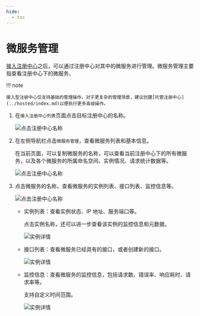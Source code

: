 ```yaml
---
hide:
  - toc
---
```


# 微服务管理

[接入注册中心](index.md)之后，可以通过注册中心对其中的微服务进行管理。微服务管理主要指查看注册中心下的微服务，

!!! note

    接入型注册中心仅支持基础的管理操作。对于更复杂的管理场景，建议创建[托管注册中心](../hosted/index.md)以便执行更多高级操作。

1. 在`接入注册中心列表`页面点击目标注册中心的名称。

    ![点击注册中心名称](https://docs.daocloud.io/daocloud-docs-images/docs/zh/docs/skoala/images/service01.png)

2. 在左侧导航栏点击`微服务管理`，查看微服务列表和基本信息。

    在当前页面，可以复制微服务的名称，可以查看当前注册中心下的所有微服务，以及各个微服务的所属命名空间、实例情况、请求统计数据等。

    ![点击注册中心名称](https://docs.daocloud.io/daocloud-docs-images/docs/zh/docs/skoala/images/service02.png)

3. 点击微服务的名称，查看微服务的实例列表、接口列表、监控信息等。

    ![点击注册中心名称](https://docs.daocloud.io/daocloud-docs-images/docs/zh/docs/skoala/images/service03.png)

    - 实例列表：查看实例状态、IP 地址、服务端口等。

        点击实例名称，还可以进一步查看该实例的监控信息和元数据。

        ![实例详情](https://docs.daocloud.io/daocloud-docs-images/docs/skoala/registry/integrated/imgs/service04.png)

    - 接口列表：查看微服务已经具有的接口，或者创建新的接口。

        ![实例详情](https://docs.daocloud.io/daocloud-docs-images/docs/skoala/registry/integrated/imgs/service05.png)

    - 监控信息：查看微服务的监控信息，包括请求数、错误率、响应耗时、请求率等。

        支持自定义时间范围。

        ![实例详情](https://docs.daocloud.io/daocloud-docs-images/docs/skoala/registry/integrated/imgs/service06.png)  
